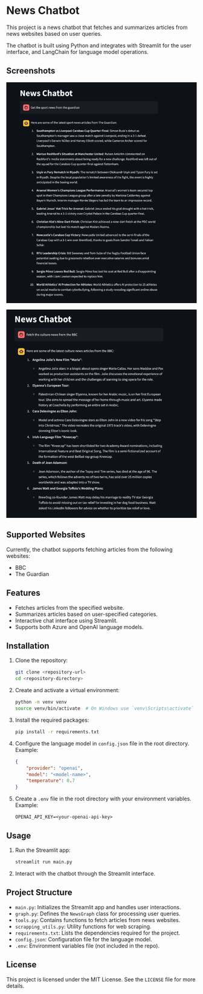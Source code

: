 # News Chatbot

This project is a news chatbot that fetches and summarizes articles from news websites based on user queries.

The chatbot is built using Python and integrates with Streamlit for the user interface, and LangChain for language model operations.

## Screenshots
![Screenshot 1](images/the_guardian.png)

![Screenshot 2](images/bbc.png)


## Supported Websites

Currently, the chatbot supports fetching articles from the following websites:
- BBC
- The Guardian

## Features

- Fetches articles from the specified website.
- Summarizes articles based on user-specified categories.
- Interactive chat interface using Streamlit.
- Supports both Azure and OpenAI language models.

## Installation

1. Clone the repository:
    ```sh
    git clone <repository-url>
    cd <repository-directory>
    ```

2. Create and activate a virtual environment:
    ```sh
    python -m venv venv
    source venv/bin/activate  # On Windows use `venv\Scripts\activate`
    ```

3. Install the required packages:
    ```sh
    pip install -r requirements.txt
    ```

4. Configure the language model in `config.json` file in the root directory. Example:
    ```json
    {
        "provider": "openai",
        "model": "<model-name>",
        "temperature": 0.7
    }
    ```

5. Create a `.env` file in the root directory with your environment variables. Example:
    ```env
    OPENAI_API_KEY=<your-openai-api-key>
    ```

## Usage

1. Run the Streamlit app:
    ```sh
    streamlit run main.py
    ```

2. Interact with the chatbot through the Streamlit interface.

## Project Structure

- `main.py`: Initializes the Streamlit app and handles user interactions.
- `graph.py`: Defines the `NewsGraph` class for processing user queries.
- `tools.py`: Contains functions to fetch articles from news websites.
- `scrapping_utils.py`: Utility functions for web scraping.
- `requirements.txt`: Lists the dependencies required for the project.
- `config.json`: Configuration file for the language model.
- `.env`: Environment variables file (not included in the repo).

## License

This project is licensed under the MIT License. See the `LICENSE` file for more details.
